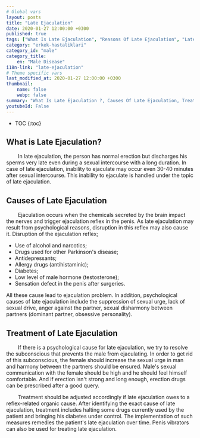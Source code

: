 ```yaml
---
# Global vars
layout: posts
title: "Late Ejaculation"
date: 2020-01-27 12:00:00 +0300
published: true
tags: ["What Is Late Ejaculation", "Reasons Of Late Ejaculation", "Late Ejaculation Treatment", "Reasons Of Late Ejaculation", "Late Ejaculation", "Reasons Of Late Ejaculation", "Late Ejaculation Solution", "Late Ejaculation Advantages", "Not Ejaculation"]
category: "erkek-hastaliklari"
category_id: "male"
category_title:
    en: "Male Disease"
i18n-link: "late-ejaculation"
# Theme specific vars
last_modified_at: 2020-01-27 12:00:00 +0300
thumbnail:
    name: false
    webp: false
summary: "What Is Late Ejaculation ?, Causes Of Late Ejaculation, Treatment Of Late Ejaculation, Causes Of Late Ejaculation, Causes Of Late Ejaculation, Late Ejaculation, Late Ejaculation Solution, Late Ejaculation Advantages, Late Ejaculation Disadvantages, Sexuality"
youtubeId: False
---
```


* TOC
{:toc}

## What is Late Ejaculation?

&nbsp;&nbsp;&nbsp;&nbsp;&nbsp;&nbsp;&nbsp;&nbsp;In late ejaculation, the person has normal erection but discharges his sperms very late even during a sexual intercourse with a long duration. In case of late ejaculation, inability to ejaculate may occur even 30-40 minutes after sexual intercourse. This inability to ejaculate is handled under the topic of late ejaculation.

## Causes of Late Ejaculation

&nbsp;&nbsp;&nbsp;&nbsp;&nbsp;&nbsp;&nbsp;&nbsp;Ejaculation occurs when the chemicals secreted by the brain impact the nerves and trigger ejaculation reflex in the penis. As late ejaculation may result from psychological reasons, disruption in this reflex may also cause it. Disruption of the ejaculation reflex;

*	Use of alcohol and narcotics;
*	Drugs used for other Parkinson's disease;
*	Antidepressants;
*	Allergy drugs (antihistaminic);
*	Diabetes;
*	Low level of male hormone (testosterone);
*	Sensation defect in the penis after surgeries.

All these cause lead to ejaculation problem. In addition, psychological causes of late ejaculation include the suppression of sexual urge, lack of sexual drive, anger against the partner, sexual disharmony between partners (dominant partner, obsessive personality).

## Treatment of Late Ejaculation

&nbsp;&nbsp;&nbsp;&nbsp;&nbsp;&nbsp;&nbsp;&nbsp;If there is a psychological cause for late ejaculation, we try to resolve the subconscious that prevents the male from ejaculating. In order to get rid of this subconscious, the female should increase the sexual urge in man and harmony between the partners should be ensured. Male's sexual communication with the female should be high and he should feel himself comfortable. And if erection isn't strong and long enough, erection drugs can be prescribed after a good query.

&nbsp;&nbsp;&nbsp;&nbsp;&nbsp;&nbsp;&nbsp;&nbsp;Treatment should be adjusted accordingly if late ejaculation owes to a reflex-related organic cause. After identifying the exact cause of late ejaculation, treatment includes halting some drugs currently used by the patient and bringing his diabetes under control. The implementation of such measures remedies the patient's late ejaculation over time. Penis vibrators can also be used for treating late ejaculation.
